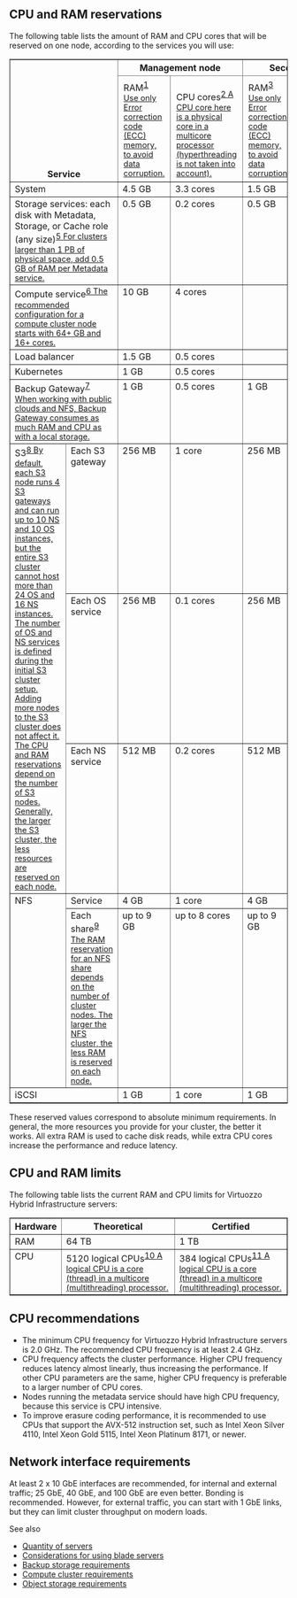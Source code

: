 ## CPU and RAM reservations
The following table lists the amount of RAM and CPU cores that will be reserved on one node, according to the services you will use:

<table border="1" cellspacing="0" class="TableStyle-bordered-table" id="id16" style="mc-table-style: url('../../resources/tablestyles/borderedtable.css');">
<col class="TableStyle-bordered-table-Column-Column1"/>
<col class="TableStyle-bordered-table-Column-Column1"/>
<col class="TableStyle-bordered-table-Column-Column1"/>
<col class="TableStyle-bordered-table-Column-Column1"/>
<col class="TableStyle-bordered-table-Column-Column1"/>
<col class="TableStyle-bordered-table-Column-Column1"/>
<thead valign="bottom">
<tr class="TableStyle-bordered-table-Head-Header1" data-mc-pattern="2">
<th class="TableStyle-bordered-table-HeadE-Column1-Header1" colspan="2" rowspan="2">Service</th>
<th class="TableStyle-bordered-table-HeadE-Column1-Header1" colspan="2">Management node </th>
<th class="TableStyle-bordered-table-HeadD-Column1-Header1" colspan="2">Secondary node</th>
</tr>
<tr class="TableStyle-bordered-table-Head-Header1" data-mc-pattern="2">
<th class="TableStyle-bordered-table-HeadE-Column1-Header1" style="text-align: left;font-weight: normal;border-left-width: 0;border-right-width: 1px;border-top-width: 0;border-bottom-style: solid;border-bottom-width: 1px;border-bottom-color: #010101;padding-left: 10px;padding-right: 10px;padding-top: 7px;padding-bottom: 7px;">RAM<a class="MCTextPopup popup popupHead" href="javascript:void(0)" style="font-size: 0.9em; vertical-align: super">1<span aria-hidden="true" class="MCTextPopupBody MCTextPopupBody_Closed needs-pie popupBody"><span class="MCTextPopupArrow"> </span>Use only Error correction code (ECC) memory, to avoid data corruption.</span></a></th>
<th class="TableStyle-bordered-table-HeadE-Column1-Header1" style="text-align: left;font-weight: normal;border-left-width: 0;border-right-width: 1px;border-top-width: 0;border-bottom-style: solid;border-bottom-width: 1px;border-bottom-color: #010101;padding-left: 10px;padding-right: 10px;padding-top: 7px;padding-bottom: 7px;">CPU cores<a class="MCTextPopup popup popupHead" href="javascript:void(0)" style="font-size: 0.9em; vertical-align: super">2<span aria-hidden="true" class="MCTextPopupBody MCTextPopupBody_Closed needs-pie popupBody"><span class="MCTextPopupArrow"> </span>A CPU core here is a physical core in a multicore processor (hyperthreading is not taken into account).</span></a></th>
<th class="TableStyle-bordered-table-HeadE-Column1-Header1" style="text-align: left;font-weight: normal;border-left-width: 0;border-right-width: 1px;border-top-width: 0;border-bottom-style: solid;border-bottom-width: 1px;border-bottom-color: #010101;padding-left: 10px;padding-right: 10px;padding-top: 7px;padding-bottom: 7px;">RAM<a class="MCTextPopup popup popupHead" href="javascript:void(0)" style="font-size: 0.9em; vertical-align: super">3<span aria-hidden="true" class="MCTextPopupBody MCTextPopupBody_Closed needs-pie popupBody"><span class="MCTextPopupArrow"> </span>Use only Error correction code (ECC) memory, to avoid data corruption.</span></a></th>
<th class="TableStyle-bordered-table-HeadD-Column1-Header1" style="text-align: left;font-weight: normal;border-left-width: 0;border-right-width: 1px;border-top-width: 0;border-bottom-style: solid;border-bottom-width: 1px;border-bottom-color: #010101;padding-left: 10px;padding-right: 10px;padding-top: 7px;padding-bottom: 7px;">CPU cores<a class="MCTextPopup popup popupHead" href="javascript:void(0)" style="font-size: 0.9em; vertical-align: super">4<span aria-hidden="true" class="MCTextPopupBody MCTextPopupBody_Closed needs-pie popupBody"><span class="MCTextPopupArrow"> </span>A CPU core here is a physical core in a multicore processor (hyperthreading is not taken into account).</span></a></th>
</tr>
</thead>
<tbody valign="top">
<tr class="TableStyle-bordered-table-Body-Body1">
<td class="TableStyle-bordered-table-BodyE-Column1-Body1" colspan="2">System</td>
<td class="TableStyle-bordered-table-BodyE-Column1-Body1">4.5 GB</td>
<td class="TableStyle-bordered-table-BodyE-Column1-Body1">3.3 cores</td>
<td class="TableStyle-bordered-table-BodyE-Column1-Body1">1.5 GB</td>
<td class="TableStyle-bordered-table-BodyD-Column1-Body1">1.1 cores</td>
</tr>
<tr class="TableStyle-bordered-table-Body-Body1">
<td class="TableStyle-bordered-table-BodyE-Column1-Body1" colspan="2">Storage services: each disk with Metadata, Storage, or Cache role (any size)<a class="MCTextPopup popup popupHead" href="javascript:void(0)" style="font-size: 0.9em; vertical-align: super">5<span aria-hidden="true" class="MCTextPopupBody MCTextPopupBody_Closed needs-pie popupBody"><span class="MCTextPopupArrow"> </span>For clusters larger than 1 PB of physical space, add 0.5 GB of RAM per Metadata service.</span></a></td>
<td class="TableStyle-bordered-table-BodyE-Column1-Body1">0.5 GB</td>
<td class="TableStyle-bordered-table-BodyE-Column1-Body1">0.2 cores</td>
<td class="TableStyle-bordered-table-BodyE-Column1-Body1">0.5 GB</td>
<td class="TableStyle-bordered-table-BodyD-Column1-Body1">0.2 cores</td>
</tr>
<tr class="TableStyle-bordered-table-Body-Body1">
<td class="TableStyle-bordered-table-BodyE-Column1-Body1" colspan="2">Compute service<a class="MCTextPopup popup popupHead" href="javascript:void(0)" style="font-size: 0.9em; vertical-align: super">6<span aria-hidden="true" class="MCTextPopupBody MCTextPopupBody_Closed needs-pie popupBody"><span class="MCTextPopupArrow"> </span>The recommended configuration for a compute cluster node starts with 64+ GB and 16+ cores.</span></a></td>
<td class="TableStyle-bordered-table-BodyE-Column1-Body1">10 GB</td>
<td class="TableStyle-bordered-table-BodyE-Column1-Body1">4 cores</td>
<td class="TableStyle-bordered-table-BodyE-Column1-Body1"> </td>
<td class="TableStyle-bordered-table-BodyD-Column1-Body1"> </td>
</tr>
<tr class="TableStyle-bordered-table-Body-Body1">
<td class="TableStyle-bordered-table-BodyE-Column1-Body1" colspan="2">Load balancer</td>
<td class="TableStyle-bordered-table-BodyE-Column1-Body1">1.5 GB</td>
<td class="TableStyle-bordered-table-BodyE-Column1-Body1">0.5 cores</td>
<td class="TableStyle-bordered-table-BodyE-Column1-Body1"> </td>
<td class="TableStyle-bordered-table-BodyD-Column1-Body1"> </td>
</tr>
<tr class="TableStyle-bordered-table-Body-Body1">
<td class="TableStyle-bordered-table-BodyE-Column1-Body1" colspan="2">Kubernetes</td>
<td class="TableStyle-bordered-table-BodyE-Column1-Body1">1 GB</td>
<td class="TableStyle-bordered-table-BodyE-Column1-Body1">0.5 cores</td>
<td class="TableStyle-bordered-table-BodyE-Column1-Body1"> </td>
<td class="TableStyle-bordered-table-BodyD-Column1-Body1"> </td>
</tr>
<tr class="TableStyle-bordered-table-Body-Body1">
<td class="TableStyle-bordered-table-BodyE-Column1-Body1" colspan="2">Backup Gateway<a class="MCTextPopup popup popupHead" href="javascript:void(0)" style="font-size: 0.9em; vertical-align: super">7<span aria-hidden="true" class="MCTextPopupBody MCTextPopupBody_Closed needs-pie popupBody"><span class="MCTextPopupArrow"> </span>When working with public clouds and NFS, Backup Gateway consumes as much RAM and CPU as with a local storage.</span></a></td>
<td class="TableStyle-bordered-table-BodyE-Column1-Body1">1 GB</td>
<td class="TableStyle-bordered-table-BodyE-Column1-Body1">0.5 cores</td>
<td class="TableStyle-bordered-table-BodyE-Column1-Body1">1 GB</td>
<td class="TableStyle-bordered-table-BodyD-Column1-Body1">0.5 cores</td>
</tr>
<tr class="TableStyle-bordered-table-Body-Body1">
<td class="TableStyle-bordered-table-BodyE-Column1-Body1" rowspan="3">S3<a class="MCTextPopup popup popupHead" href="javascript:void(0)" style="font-size: 0.9em; vertical-align: super">8<span aria-hidden="true" class="MCTextPopupBody MCTextPopupBody_Closed needs-pie popupBody"><span class="MCTextPopupArrow"> </span>By default, each S3 node runs 4 S3 gateways and can run up to 10 NS and 10 OS instances, but the entire S3 cluster cannot host more than 24 OS and 16 NS instances. The number of OS and NS services is defined during the initial S3 cluster setup. Adding more nodes to the S3 cluster does not affect it. The CPU and RAM reservations depend on the number of S3 nodes. Generally, the larger the S3 cluster, the less resources are reserved on each node.</span></a></td>
<td class="TableStyle-bordered-table-BodyE-Column1-Body1">Each S3 gateway</td>
<td class="TableStyle-bordered-table-BodyE-Column1-Body1">256 MB</td>
<td class="TableStyle-bordered-table-BodyE-Column1-Body1">1 core</td>
<td class="TableStyle-bordered-table-BodyE-Column1-Body1">256 MB</td>
<td class="TableStyle-bordered-table-BodyD-Column1-Body1">1 core</td>
</tr>
<tr class="TableStyle-bordered-table-Body-Body1">
<td class="TableStyle-bordered-table-BodyE-Column1-Body1">Each OS service</td>
<td class="TableStyle-bordered-table-BodyE-Column1-Body1">256 MB</td>
<td class="TableStyle-bordered-table-BodyE-Column1-Body1">0.1 cores</td>
<td class="TableStyle-bordered-table-BodyE-Column1-Body1">256 MB</td>
<td class="TableStyle-bordered-table-BodyD-Column1-Body1">0.1 cores</td>
</tr>
<tr class="TableStyle-bordered-table-Body-Body1">
<td class="TableStyle-bordered-table-BodyE-Column1-Body1">Each NS service</td>
<td class="TableStyle-bordered-table-BodyE-Column1-Body1">512 MB</td>
<td class="TableStyle-bordered-table-BodyE-Column1-Body1">0.2 cores</td>
<td class="TableStyle-bordered-table-BodyE-Column1-Body1">512 MB</td>
<td class="TableStyle-bordered-table-BodyD-Column1-Body1">0.2 cores</td>
</tr>
<tr class="TableStyle-bordered-table-Body-Body1">
<td class="TableStyle-bordered-table-BodyE-Column1-Body1" rowspan="2">NFS</td>
<td class="TableStyle-bordered-table-BodyE-Column1-Body1">Service</td>
<td class="TableStyle-bordered-table-BodyE-Column1-Body1">4 GB</td>
<td class="TableStyle-bordered-table-BodyE-Column1-Body1">1 core</td>
<td class="TableStyle-bordered-table-BodyE-Column1-Body1">4 GB</td>
<td class="TableStyle-bordered-table-BodyD-Column1-Body1">1 core</td>
</tr>
<tr class="TableStyle-bordered-table-Body-Body1">
<td class="TableStyle-bordered-table-BodyE-Column1-Body1">Each share<a class="MCTextPopup popup popupHead" href="javascript:void(0)" style="font-size: 0.9em; vertical-align: super">9<span aria-hidden="true" class="MCTextPopupBody MCTextPopupBody_Closed needs-pie popupBody"><span class="MCTextPopupArrow"> </span>The RAM reservation for an NFS share depends on the number of cluster nodes. The larger the NFS cluster, the less RAM is reserved on each node.</span></a></td>
<td class="TableStyle-bordered-table-BodyE-Column1-Body1">up to 9 GB</td>
<td class="TableStyle-bordered-table-BodyE-Column1-Body1">up to 8 cores</td>
<td class="TableStyle-bordered-table-BodyE-Column1-Body1">up to 9 GB</td>
<td class="TableStyle-bordered-table-BodyD-Column1-Body1">up to 8 cores</td>
</tr>
<tr class="TableStyle-bordered-table-Body-Body1">
<td class="TableStyle-bordered-table-BodyB-Column1-Body1" colspan="2">iSCSI</td>
<td class="TableStyle-bordered-table-BodyB-Column1-Body1">1 GB</td>
<td class="TableStyle-bordered-table-BodyB-Column1-Body1">1 core</td>
<td class="TableStyle-bordered-table-BodyB-Column1-Body1">1 GB</td>
<td class="TableStyle-bordered-table-BodyA-Column1-Body1">1 core</td>
</tr>
</tbody>
</table>
<p>These reserved values correspond to absolute minimum requirements. In general, the more resources you provide for your cluster, the better it works. All extra RAM is used to cache disk reads, while extra CPU cores increase the performance and reduce latency. </p>
<h2>CPU and RAM limits</h2>
<p>The following table lists the current RAM and CPU limits for <span class="mc-variable Cover.ProductName variable">Virtuozzo Hybrid Infrastructure</span> servers:</p>
<table border="1" cellspacing="0" class="TableStyle-bordered-table" id="id14" style="mc-table-style: url('../../resources/tablestyles/borderedtable.css');">
<colgroup>
<col/>
<col/>
<col/>
</colgroup>
<thead valign="bottom">
<tr class="TableStyle-bordered-table-Head-Header1">
<th class="TableStyle-bordered-table-HeadE-Column1-Header1">Hardware</th>
<th class="TableStyle-bordered-table-HeadE-Column1-Header1">Theoretical</th>
<th class="TableStyle-bordered-table-HeadD-Column1-Header1">Certified</th>
</tr>
</thead>
<tbody valign="top">
<tr class="TableStyle-bordered-table-Body-Body1">
<td class="TableStyle-bordered-table-BodyE-Column1-Body1">RAM</td>
<td class="TableStyle-bordered-table-BodyE-Column1-Body1">64 TB</td>
<td class="TableStyle-bordered-table-BodyD-Column1-Body1">1 TB</td>
</tr>
<tr class="TableStyle-bordered-table-Body-Body1">
<td class="TableStyle-bordered-table-BodyB-Column1-Body1">CPU</td>
<td class="TableStyle-bordered-table-BodyB-Column1-Body1">5120 logical CPUs<a class="MCTextPopup popup popupHead" href="javascript:void(0)" style="font-size: 0.9em; vertical-align: super">10<span aria-hidden="true" class="MCTextPopupBody MCTextPopupBody_Closed needs-pie popupBody"><span class="MCTextPopupArrow"> </span>A logical CPU is a core (thread) in a multicore (multithreading) processor.</span></a></td>
<td class="TableStyle-bordered-table-BodyA-Column1-Body1">384 logical CPUs<a class="MCTextPopup popup popupHead" href="javascript:void(0)" style="font-size: 0.9em; vertical-align: super">11<span aria-hidden="true" class="MCTextPopupBody MCTextPopupBody_Closed needs-pie popupBody"><span class="MCTextPopupArrow"> </span>A logical CPU is a core (thread) in a multicore (multithreading) processor.</span></a></td>
</tr>
</tbody>
</table>
<h2>CPU recommendations</h2>
<ul>
<li>The minimum CPU frequency for <span class="mc-variable Cover.ProductName variable">Virtuozzo Hybrid Infrastructure</span> servers is 2.0 GHz. The recommended CPU frequency is at least 2.4 GHz.</li>
<li>CPU frequency affects the cluster performance. Higher CPU frequency reduces latency almost linearly, thus increasing the performance. If other CPU parameters are the same, higher CPU frequency is preferable to a larger number of CPU cores.</li>
<li>Nodes running the metadata service should have high CPU frequency, because this service is CPU intensive.</li>
<li>To improve erasure coding performance, it is recommended to use CPUs that support the AVX-512 instruction set, such as Intel Xeon Silver 4110, Intel Xeon Gold 5115, Intel Xeon Platinum 8171, or newer.</li>
</ul>
<h2>Network interface requirements</h2>
<p>At least 2 x 10 GbE interfaces are recommended, for internal and external traffic; 25 GbE, 40 GbE, and 100 GbE are even better. Bonding is recommended. However, for external traffic, you can start with 1 GbE links, but they can limit cluster throughput on modern loads.</p>

See also

<ul class="MCHelpControlList MCRelatedTopicsControlList">
<li class="MCHelpControlListItem MCRelatedTopicsControlListItem"><a class="MCHelpControlListItemLink MCRelatedTopicsControlListItemLink" href="quantity-of-servers.html">Quantity of servers</a>
</li>
<li class="MCHelpControlListItem MCRelatedTopicsControlListItem"><a class="MCHelpControlListItemLink MCRelatedTopicsControlListItemLink" href="considerations-for-using-blade-servers.html">Considerations for using blade servers</a>
</li>
<li class="MCHelpControlListItem MCRelatedTopicsControlListItem"><a class="MCHelpControlListItemLink MCRelatedTopicsControlListItemLink" href="backup-storage-requirements.html">Backup storage requirements</a>
</li>
<li class="MCHelpControlListItem MCRelatedTopicsControlListItem"><a class="MCHelpControlListItemLink MCRelatedTopicsControlListItemLink" href="compute-requirements.html">Compute cluster requirements</a>
</li>
<li class="MCHelpControlListItem MCRelatedTopicsControlListItem"><a class="MCHelpControlListItemLink MCRelatedTopicsControlListItemLink" href="object-storage-requirements.html">Object storage requirements</a>
</li>
</ul>

